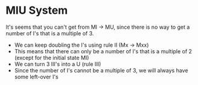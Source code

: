 # MIU System

It's seems that you can't get from MI -> MU, since there is no way to
get a number of I's that is a multiple of 3.

- We can keep doubling the I's using rule II (Mx -> Mxx)
- This means that there can only be a number of I's that is a multiple of 2 (except for the initial state MI)
- We can turn 3 III's into a U (rule III)
- Since the number of I's cannot be a multiple of 3, we will always have some left-over I's

